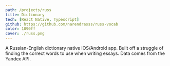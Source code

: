 ```yaml
---
path: /projects/russ
title: Dictionary
tech: [React Native, Typescript]
github: https://github.com/narendrasss/russ-vocab
color: 1890ff
cover: ./russ.png
---
```


A Russian-English dictionary native iOS/Android app. Built off a struggle of finding the correct words to use when writing essays. Data comes from the Yandex API.